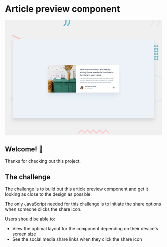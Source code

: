 # Article preview component

![Design preview for the Article preview component coding challenge](./design/desktop-preview.jpg)

## Welcome! 👋

Thanks for checking out this project.

## The challenge

The challenge is to build out this article preview component and get it looking as close to the design as possible.

The only JavaScript needed for this challenge is to initiate the share options when someone clicks the share icon.

Users should be able to: 

- View the optimal layout for the component depending on their device's screen size
- See the social media share links when they click the share icon

